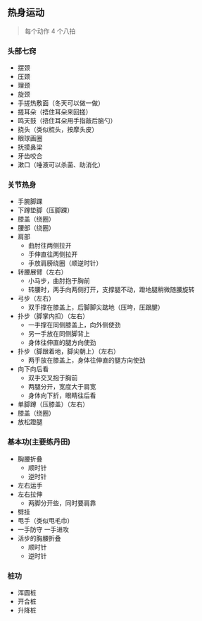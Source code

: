 ## 热身运动

> 每个动作 4 个八拍

### 头部七窍

- 摆颈
- 压颈
- 理颈
- 旋颈
- 手搓热敷面（冬天可以做一做）
- 搓耳朵（捂住耳朵来回搓）
- 鸣天鼓（捂住耳朵用手指敲后脑勺）
- 挠头（类似梳头，按摩头皮）
- 眼球画圈
- 抚摸鼻梁
- 牙齿咬合
- 漱口（唾液可以杀菌、助消化）

### 关节热身

- 手腕脚踝
- 下蹲垫脚（压脚踝）
- 膝盖（绕圈）
- 腰部（绕圈）
- 肩部
  - 曲肘往两侧拉开
  - 手伸直往两侧拉开
  - 手放肩膀绕圈（顺逆时针）
- 转腰展臂（左右）
  - 小马步，曲肘抱于胸前
  - 转腰时，两手向两侧打开，支撑腿不动，蹬地腿稍微随腰旋转
- 弓步（左右）
  - 双手撑在膝盖上，后脚脚尖踮地（压垮，压跟腱）
- 扑步（脚掌内扣）（左右）
  - 一手撑在同侧膝盖上，向外侧使劲
  - 另一手放在同侧脚背上
  - 身体往伸直的腿方向使劲
- 扑步（脚跟着地，脚尖朝上）（左右）
  - 两手放在膝盖上，身体往伸直的腿方向使劲
- 向下向后看
  - 双手交叉抱于胸前
  - 两腿分开，宽度大于肩宽
  - 身体向下折，眼睛往后看
- 单脚蹲（压膝盖）（左右）
- 膝盖（绕圈）
- 放松蹬腿

### 基本功(主要练丹田)

- 胸腰折叠
  - 顺时针
  - 逆时针
- 左右运手
- 左右拉伸
  - 两脚分开些，同时要肩靠
- 劈挂
- 甩手（类似甩毛巾）
- 一手防守 一手进攻
- 活步的胸腰折叠
  - 顺时针
  - 逆时针

### 桩功

- 浑圆桩
- 开合桩
- 升降桩
